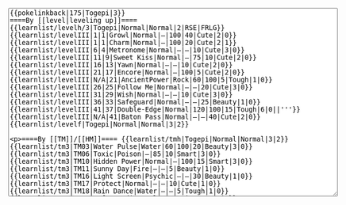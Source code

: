 </p><textarea readonly="" accesskey="," id="wpTextbox1" cols="80" rows="25" style="" class="mw-editfont-monospace" lang="en" dir="ltr" name="wpTextbox1">{{pokelinkback|175|Togepi|3}}
====By [[level|leveling up]]====
{{learnlist/levelh/3|Togepi|Normal|Normal|2|RSE|FRLG}}
{{learnlist/levelIII|1|1|Growl|Normal|—|100|40|Cute|2|0}}
{{learnlist/levelIII|1|1|Charm|Normal|—|100|20|Cute|2|1}}
{{learnlist/levelIII|6|4|Metronome|Normal|—|—|10|Cute|3|0}}
{{learnlist/levelIII|11|9|Sweet Kiss|Normal|—|75|10|Cute|2|0}}
{{learnlist/levelIII|16|13|Yawn|Normal|—|—|10|Cute|2|0}}
{{learnlist/levelIII|21|17|Encore|Normal|—|100|5|Cute|2|0}}
{{learnlist/levelIII|N/A|21|AncientPower|Rock|60|100|5|Tough|1|0}}
{{learnlist/levelIII|26|25|Follow Me|Normal|—|—|20|Cute|3|0}}
{{learnlist/levelIII|31|29|Wish|Normal|—|—|10|Cute|3|0}}
{{learnlist/levelIII|36|33|Safeguard|Normal|—|—|25|Beauty|1|0}}
{{learnlist/levelIII|41|37|Double-Edge|Normal|120|100|15|Tough|6|0||'''}}
{{learnlist/levelIII|N/A|41|Baton Pass|Normal|—|—|40|Cute|2|0}}
{{learnlist/levelf|Togepi|Normal|Normal|3|2}}

====By [[TM]]/[[HM]]====
{{learnlist/tmh|Togepi|Normal|Normal|3|2}}
{{learnlist/tm3|TM03|Water Pulse|Water|60|100|20|Beauty|3|0}}
{{learnlist/tm3|TM06|Toxic|Poison|—|85|10|Smart|3|0}}
{{learnlist/tm3|TM10|Hidden Power|Normal|—|100|15|Smart|3|0}}
{{learnlist/tm3|TM11|Sunny Day|Fire|—|—|5|Beauty|1|0}}
{{learnlist/tm3|TM16|Light Screen|Psychic|—|—|30|Beauty|1|0}}
{{learnlist/tm3|TM17|Protect|Normal|—|—|10|Cute|1|0}}
{{learnlist/tm3|TM18|Rain Dance|Water|—|—|5|Tough|1|0}}
{{learnlist/tm3|TM20|Safeguard|Normal|—|—|25|Beauty|1|0}}
{{learnlist/tm3|TM21|Frustration|Normal|—|100|20|Cute|1|0||'''}}
{{learnlist/tm3|TM22|SolarBeam|Grass|120|100|10|Cool|4|0}}
{{learnlist/tm3|TM27|Return|Normal|—|100|20|Cute|1|0||'''}}
{{learnlist/tm3|TM29|Psychic|Psychic|90|100|10|Smart|1|3}}
{{learnlist/tm3|TM30|Shadow Ball|Ghost|80|100|15|Smart|3|0}}
{{learnlist/tm3|TM32|Double Team|Normal|—|—|15|Cool|2|0}}
{{learnlist/tm3|TM33|Reflect|Psychic|—|—|20|Smart|1|0}}
{{learnlist/tm3|TM34|Shock Wave|Electric|60|—|20|Cool|2|0}}
{{learnlist/tm3|TM35|Flamethrower|Fire|95|100|15|Beauty|4|0}}
{{learnlist/tm3|TM38|Fire Blast|Fire|120|85|5|Beauty|4|0}}
{{learnlist/tm3|TM42|Facade|Normal|70|100|20|Cute|2|0||'''}}
{{learnlist/tm3|TM43|Secret Power|Normal|70|100|20|Smart|1|0||'''}}
{{learnlist/tm3|TM44|Rest|Psychic|—|—|10|Cute|2|0}}
{{learnlist/tm3|TM45|Attract|Normal|—|100|15|Cute|2|0}}
{{learnlist/tm3|HM05|Flash|Normal|—|70|20|Beauty|3|0}}
{{learnlist/tm3|HM06|Rock Smash|Fighting|20|100|15|Tough|1|0}}
{{learnlist/tmf|Togepi|Normal|Normal|3|2}}

====By {{pkmn|breeding}}====
{{learnlist/breedh|Togepi|Normal|Normal|3|2}}
{{learnlist/breed3|{{MSP/3|163|Hoothoot}}{{MSP/3|164|Noctowl}}|Foresight|Normal|—|100|40|Smart|3|0}}
{{learnlist/breed3|{{MSP/3|177|Natu}}{{MSP/3|178|Xatu}}|Future Sight|Psychic|80|90|15|Smart|3|0}}
{{learnlist/breed3|{{MSP/3|016|Pidgey}}{{MSP/3|017|Pidgeotto}}{{MSP/3|018|Pidgeot}}{{MSP/3|021|Spearow}}{{MSP/3|022|Fearow}}{{MSP/3|333|Swablu}}&lt;br>{{MSP/3|334|Altaria}}|Mirror Move|Flying|—|—|20|Smart|1|0}}
{{learnlist/breed3|{{MSP/3|021|Spearow}}{{MSP/3|022|Fearow}}{{MSP/3|083|Farfetch'd}}{{MSP/3|084|Doduo}}{{MSP/3|085|Dodrio}}{{MSP/3|163|Hoothoot}}&lt;br>{{MSP/3|164|Noctowl}}{{MSP/3|177|Natu}}{{MSP/3|178|Xatu}}{{MSP/3|198|Murkrow}}{{MSP/3|227|Skarmory}}{{MSP/3|276|Taillow}}&lt;br>{{MSP/3|277|Swellow}}{{MSP/3|333|Swablu}}{{MSP/3|334|Altaria}}|Peck|Flying|35|100|35|Cool|4|0||''}}
{{learnlist/breed3|{{MSP/3|025|Pikachu}}{{MSP/3|183|Marill}}{{MSP/3|209|Snubbull}}|Present|Normal|—|90|15|Cute|3|0|*|'''}}
{{learnlist/breed3|{{MSP/3|300|Skitty}}{{MSP/3|303|Mawile}}|Psych Up|Normal|—|—|10|Smart|2|0|*}}
{{learnlist/breed3|{{MSP/3|300|Skitty}}|Substitute|Normal|—|—|10|Smart|2|0|*}}
{{learnlist/breedf|Togepi|Normal|Normal|3|2}}

====By [[Move Tutor|tutoring]]====
{{learnlist/tutorh|Togepi|Normal|Normal|3|2}}
{{learnlist/tutor3|Body Slam|Normal|85|100|15|Tough|1|4||'''|yes|yes|yes}}
{{learnlist/tutor3|Counter|Fighting|—|100|20|Tough|2|0|||yes|yes|no}}
{{learnlist/tutor3|Defense Curl|Normal|—|—|40|Cute|2|0|||no|yes|no}}
{{learnlist/tutor3|Double-Edge|Normal|120|100|15|Tough|6|0||'''|yes|yes|yes}}
{{learnlist/tutor3|Dream Eater|Psychic|100|100|15|Smart|2|2|||yes|yes|yes}}
{{learnlist/tutor3|Endure|Normal|—|—|10|Tough|2|0|||no|yes|no}}
{{learnlist/tutor3|Mega Kick|Normal|120|75|5|Cool|4|0||'''|yes|yes|no}}
{{learnlist/tutor3|Mega Punch|Normal|80|85|20|Tough|4|0||'''|yes|yes|no}}
{{learnlist/tutor3|Metronome|Normal|—|—|10|Cute|3|0|||yes|yes|no}}
{{learnlist/tutor3|Mimic|Normal|—|—|10|Cute|1|0|||yes|yes|yes}}
{{learnlist/tutor3|Mud-Slap|Ground|20|100|10|Cute|2|1|||no|yes|no}}
{{learnlist/tutor3|Psych Up|Normal|—|—|10|Smart|2|0|||no|yes|no}}
{{learnlist/tutor3|Rollout|Rock|30|90|20|Tough|3|0|||no|yes|no}}
{{learnlist/tutor3|Seismic Toss|Fighting|—|100|20|Tough|2|1|||yes|yes|yes}}
{{learnlist/tutor3|Sleep Talk|Normal|—|—|10|Cute|3|0|||no|yes|no}}
{{learnlist/tutor3|Snore|Normal|40|100|15|Cute|4|0||'''|no|yes|no}}
{{learnlist/tutor3|Softboiled|Normal|—|—|10|Beauty|4|0|||yes|yes|no}}
{{learnlist/tutor3|Substitute|Normal|—|—|10|Smart|2|0|||yes|yes|yes}}
{{learnlist/tutor3|Swagger|Normal|—|90|15|Cute|2|0|||no|yes|yes}}
{{learnlist/tutor3|Swift|Normal|60|—|20|Cool|2|0||'''|no|yes|no}}
{{learnlist/tutor3|Thunder Wave|Electric|—|100|20|Cool|2|1|||yes|yes|yes}}
{{learnlist/tutorf|Togepi|Normal|Normal|3|2}}

====Special moves====
=====Pokémon Colosseum=====
{{Shadow moves|175|25|Shadow Rush|--|--|--|Metronome|Normal|Charm|Normal|Sweet Kiss|Normal|Yawn|Normal|Colo|Normal|Normal}}

=====Pokémon XD: Gale of Darkness=====
{{Shadow moves|175|25|Shadow Rave|Shadow Shed|--|--|Tri Attack|Normal|Follow Me|Normal|AncientPower|Rock|Helping Hand|Normal|XD|Normal|Normal}}

[[fr:Togepi/Génération 3]]
[[it:Togepi/Mosse apprese in terza generazione]]
[[ja:トゲピー/第六世代以前のおぼえるわざ]]
[[zh:波克比/第三世代招式表]]
